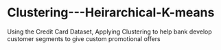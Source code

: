 # Clustering---Heirarchical-K-means
Using the Credit Card Dataset, Applying Clustering to help bank develop customer segments to give custom promotional offers
